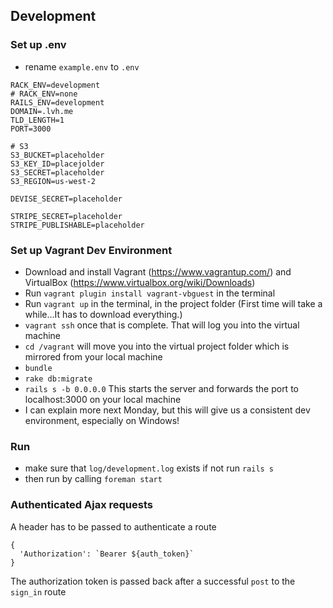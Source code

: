 ## Development

### Set up .env

- rename `example.env` to `.env`

```
RACK_ENV=development
# RACK_ENV=none
RAILS_ENV=development
DOMAIN=.lvh.me
TLD_LENGTH=1
PORT=3000

# S3
S3_BUCKET=placeholder
S3_KEY_ID=placejolder
S3_SECRET=placeholder
S3_REGION=us-west-2

DEVISE_SECRET=placeholder

STRIPE_SECRET=placeholder
STRIPE_PUBLISHABLE=placeholder
```

### Set up Vagrant Dev Environment
* Download and install Vagrant (https://www.vagrantup.com/) and VirtualBox (https://www.virtualbox.org/wiki/Downloads)
* Run `vagrant plugin install vagrant-vbguest` in the terminal
* Run `vagrant up` in the terminal, in the project folder (First time will take a while...It has to download everything.)
* `vagrant ssh` once that is complete. That will log you into the virtual machine
* `cd /vagrant` will move you into the virtual project folder which is mirrored from your local machine
* `bundle`
* `rake db:migrate`
* `rails s -b 0.0.0.0` This starts the server and forwards the port to localhost:3000 on your local machine
* I can explain more next Monday, but this will give us a consistent dev environment, especially on Windows!


### Run
- make sure that `log/development.log` exists if not run `rails s`
- then run by calling `foreman start`

### Authenticated Ajax requests

A header has to be passed to authenticate a route

```
{
  'Authorization': `Bearer ${auth_token}`
}
```

The authorization token is passed back after a successful `post` to the `sign_in` route
